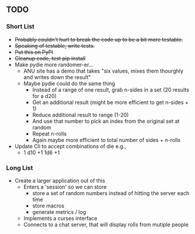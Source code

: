 ## TODO

### Short List
- ~~Probably couldn't hurt to break the code up to be a bit more testable.~~
- ~~Speaking of testable, write tests.~~
- ~~Put this on PyPi~~
- ~~Cleanup code, test pip install~~
- Make pydie more randomer-er...
    - ANU site has a demo that takes "six values, mixes them thourghly and writes down the result"
    - Maybe pydie could do the same thing
        - Instead of a range of one result, grab n-sides in a set (20 results for a d20)
        - Get an additional result (might be more efficient to get n-sides + 1)
        - Reduce additional result to range (1-20)
        - And use that number to pick an index from the original set at random
        - Repeat n-rolls
        - Again maybe more efficient to total number of sides + n-rolls
- Update Cli to accept combinations of die e.g.,
    - 1 d10 +1 1d6 +1

### Long List
- Create a larger application out of this
    - Enters a 'session' so we can store
        - store a set of random numbers instead of hitting the server each time
        - store macros
        - generate metrics / log 
    - Implements a curses interface
    - Connects to a chat server, that will display rolls from mutiple people
